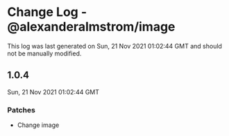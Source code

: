 # Change Log - @alexanderalmstrom/image

This log was last generated on Sun, 21 Nov 2021 01:02:44 GMT and should not be manually modified.

## 1.0.4
Sun, 21 Nov 2021 01:02:44 GMT

### Patches

- Change image

